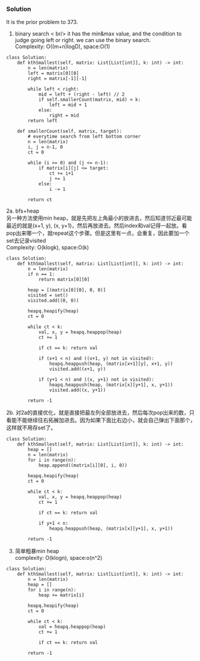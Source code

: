 ### Solution
It is the prior problem to 373. <br />
1. binary search < br/>
it has the min&max value, and the condition to judge going left or right. we can use the binary search. <br />
Complexity: O((m+n)logD), space:O(1)
```
class Solution:
    def kthSmallest(self, matrix: List[List[int]], k: int) -> int:
        n = len(matrix)
        left = matrix[0][0]
        right = matrix[-1][-1]
        
        while left < right:
            mid = left + (right - left) // 2
            if self.smallerCount(matrix, mid) < k:
                left = mid + 1
            else:
                right = mid
        return left
    
    def smallerCount(self, matrix, target):
        # everytime search from left bottom corner
        n = len(matrix)
        i, j = n-1, 0
        ct = 0
        
        while (i >= 0) and (j <= n-1):
            if matrix[i][j] <= target:
                ct += i+1
                j += 1
            else:
                i -= 1
                
        return ct
```
2a. bfs+heap <br />
另一种方法使用min heap，就是先把左上角最小的放进去，然后知道邻近最可能最近的就是(x+1, y), (x, y+1)，然后再放进去。然后index和val记得一起放。看pop出来哪一个，就repeat这个步骤。但是这里有一点，会重复，因此要加一个set去记录visited <br />
Complexity: O(klogk), space:O(k)
```
class Solution:
    def kthSmallest(self, matrix: List[List[int]], k: int) -> int:
        n = len(matrix)
        if n == 1:
            return matrix[0][0]
        
        heap = [(matrix[0][0], 0, 0)]
        visited = set()
        visited.add((0, 0))
        
        heapq.heapify(heap)
        ct = 0
        
        while ct < k:
            val, x, y = heapq.heappop(heap)
            ct += 1
            
            if ct == k: return val
            
            if (x+1 < n) and ((x+1, y) not in visited):
                heapq.heappush(heap, (matrix[x+1][y], x+1, y)) 
                visited.add((x+1, y))
            
            if (y+1 < n) and ((x, y+1) not in visited):
                heapq.heappush(heap, (matrix[x][y+1], x, y+1))
                visited.add((x, y+1))
                
        return -1
```
2b. 对2a的直接优化，就是直接把最左列全部放进去，然后每次pop出来的数，只看能不能继续往右拓展加进去。因为如果下面比右边小，就会自己弹出下面那个，这样就不用存set了。
```
class Solution:
    def kthSmallest(self, matrix: List[List[int]], k: int) -> int:
        heap = []
        n = len(matrix)
        for i in range(n):
            heap.append((matrix[i][0], i, 0))
            
        heapq.heapify(heap)
        ct = 0
        
        while ct < k:
            val, x, y = heapq.heappop(heap)
            ct += 1
            
            if ct == k: return val
            
            if y+1 < n:
                heapq.heappush(heap, (matrix[x][y+1], x, y+1))
                
        return -1
```

3. 简单粗暴min heap <br />
complexity: O(klogn), space:o(n^2)
```
class Solution:
    def kthSmallest(self, matrix: List[List[int]], k: int) -> int:
        n = len(matrix)
        heap = []
        for i in range(n):
            heap += matrix[i]
            
        heapq.heapify(heap)
        ct = 0
        
        while ct < k:
            val = heapq.heappop(heap)
            ct += 1
            
            if ct == k: return val
            
        return -1
```
